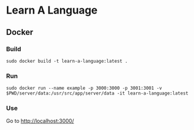 # Learn A Language

## Docker
### Build
```
sudo docker build -t learn-a-language:latest .
```
### Run
```
sudo docker run --name example -p 3000:3000 -p 3001:3001 -v $PWD/server/data:/usr/src/app/server/data -it learn-a-language:latest
```

### Use
Go to [http://localhost:3000/](http://localhost:3000/)
